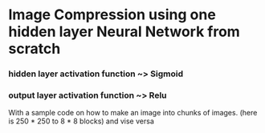 # Image Compression using one hidden layer Neural Network from scratch 

### hidden layer activation function ~> Sigmoid

### output layer activation function ~> Relu

With a sample code on how to make an image into chunks of images. (here is 250 * 250 to 8 * 8 blocks) and vise versa
